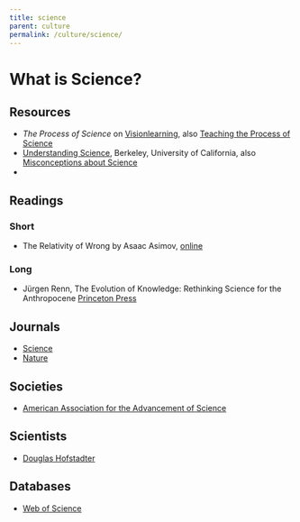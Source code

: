 ```yaml
---
title: science
parent: culture
permalink: /culture/science/
---
```


# What is Science?

## Resources

* *The Process of Science* on [Visionlearning](https://www.visionlearning.com/en/library/Process-of-Science/), also [Teaching the Process of Science](https://serc.carleton.edu/sp/process_of_science)
* [Understanding Science](https://undsci.berkeley.edu/), Berkeley, University of California, also [Misconceptions about Science](https://undsci.berkeley.edu/teaching/misconceptions.php)
*

## Readings

### Short

* The Relativity of Wrong by Asaac Asimov, [online](https://skepticalinquirer.org/1989/10/the-relativity-of-wrong/)


### Long

* Jürgen Renn, The Evolution of Knowledge: Rethinking Science for the Anthropocene [Princeton Press](https://press.princeton.edu/books/hardcover/9780691171982/the-evolution-of-knowledge)

## Journals

* [Science](https://www.science.org/)
* [Nature](https://www.nature.com/)

## Societies

* [American Association for the Advancement of Science](https://www.aaas.org/)

## Scientists
* [Douglas Hofstadter](https://en.wikipedia.org/wiki/Douglas_Hofstadter)


## Databases

* [Web of Science](https://webofscience.com/)
